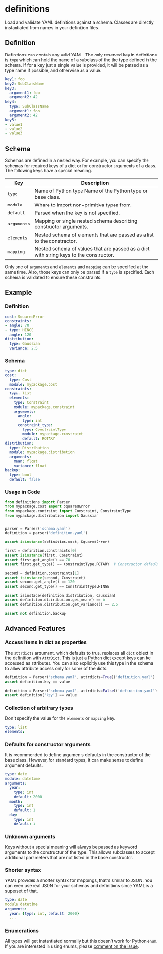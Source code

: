 definitions
===========

Load and validate YAML definitions against a schema. Classes are
directly instantiated from names in your definition files.

Definition
----------

Definitions can contain any valid YAML. The only reserved key in definitions is
`type` which can hold the name of a subclass of the the type defined in the
schema. If for a key just a single value is provided, it will be parsed as a
type name if possible, and otherwise as a value.

```yaml
key1: foo
key2: SubClassName
key3:
  argument1: foo
  argument2: 42
key4:
  type: SubClassName
  argument1: foo
  argument2: 42
key5:
- value1
- value2
- value3
```

Schema
------

Schemas are defined in a nested way. For example, you can specify the schemas
for required keys of a dict or for constructor arguments of a class. The
following keys have a special meaning.

| Key | Description |
| --- | ----------- |
| `type` | Name of Python type Name of the Python type or base class. |
| `module` | Where to import non-primitive types from. |
| `default` | Parsed when the key is not specified. |
| `arguments` | Mapping or single nested schema describing constructor arguments. |
| `elements` | Nested schema of elements that are passed as a list to the constructor. |
| `mapping` | Nested schema of values that are passed as a dict with string keys to the constructor. |

Only one of `arguments` and `elements` and `mapping` can be specified at the
same time. Also, those keys can only be parsed if a `type` is specified. Each
schema is validated to ensure these constraints.

Example
-------

### Definition

```yaml
cost: SquaredError
constraints:
- angle: 70
- type: HINGE
  angle: 120
distribution:
  type: Gaussian
  variance: 2.5
```

### Schema

```yaml
type: dict
cost:
  type: Cost
  module: mypackage.cost
constraints:
  type: list
  elements:
    type: Constraint
    module: mypackage.constraint
    arguments:
      angle:
        type: int
      constraint_type:
        type: ConstraintType
        module: mypackage.constraint
        default: ROTARY
distribution:
  type: Distribution
  module: mypackage.distribution
  arguments:
    mean: float
    variance: float
backup:
  type: bool
  default: false
```

### Usage in Code

```python
from definitions import Parser
from mypackage.cost import SquaredError
from mypackage.contraint import Constraint, ConstraintType
from mypackage.distribution import Gaussian


parser = Parser('schema.yaml')
definition = parser('definition.yaml')

assert isinstance(definition.cost, SquaredError)

first = definition.constraints[0]
assert isinstance(first, Constraint)
assert first.get_angle() == 70
assert first.get_type() == ConstraintType.ROTARY  # Constructor default

second = definition.constraints[1]
assert isinstance(second, Constraint)
assert second.get_angle() == 120
assert second.get_type() == ConstraintType.HINGE

assert isinstace(definition.distribution, Gaussian)
assert definition.distribution.get_mean() == 0
assert definition.distribution.get_variance() == 2.5

assert not definition.backup
```

Advanced Features
-----------------

### Access items in dict as properties

The `attrdicts` argument, which defaults to true, replaces all `dict` object in
the definition with `AttrDict`. This is just a Python dict except keys can be
accessed as attributes. You can also explicitly use this type in the schema to
allow attribute access only for some of the dicts.

```python
definition = Parser('schema.yaml', attrdicts=True)('definition.yaml')
assert definition.key == value

definition = Parser('schema.yaml', attrdicts=False)('definition.yaml')
assert definition['key'] == value
```

### Collection of arbitrary types

Don't specify the value for the `elements` or `mapping` key.

```yaml
type: list
elements:
```

### Defaults for constructor arguments

It is recommended to define arguments defaults in the constructor of the base
class. However, for standard types, it can make sense to define argument
defaults.

```yaml
type: date
module: datetime
arguments:
  year:
    type: int
    default: 2000
  month:
    type: int
    default: 1
  day:
    type: int
    default: 1
```

### Unknown arguments

Keys without a special meaning will always be passed as keyword arguments to
the constructur of the type. This allows subclasses to accept additional
parameters that are not listed in the base constructor.

### Shorter syntax

YAML provides a shorter syntax for mappings, that's similar to JSON. You can
even use real JSON for your schemas and definitions since YAML is a superset of
that.

```yaml
type: date
module datetime
arguments:
  year: {type: int, default: 2000}
  ...
```

### Enumerations

All types will get instantiated normally but this doesn't work for Python
`enum`. If you are interested in using enums, please [comment on the issue][1].

[1]: https://github.com/danijar/definitions/issues/6
